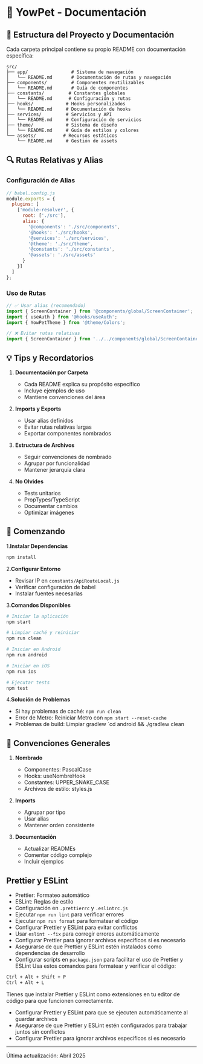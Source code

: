 # 📱 YowPet - Documentación

## 📂 Estructura del Proyecto y Documentación

Cada carpeta principal contiene su propio README con documentación específica:

```plaintext
src/
├── app/                # Sistema de navegación
│   └── README.md       # Documentación de rutas y navegación
├── components/         # Componentes reutilizables
│   └── README.md       # Guía de componentes
├── constants/         # Constantes globales
│   └── README.md      # Configuración y rutas
├── hooks/            # Hooks personalizados
│   └── README.md     # Documentación de hooks
├── services/         # Servicios y API
│   └── README.md     # Configuración de servicios
├── theme/            # Sistema de diseño
│   └── README.md     # Guía de estilos y colores
└── assets/          # Recursos estáticos
    └── README.md     # Gestión de assets
```

## 🔍 Rutas Relativas y Alias

### Configuración de Alias

```javascript
// babel.config.js
module.exports = {
  plugins: [
    ['module-resolver', {
      root: ['./src'],
      alias: {
        '@components': './src/components',
        '@hooks': './src/hooks',
        '@services': './src/services',
        '@theme': './src/theme',
        '@constants': './src/constants',
        '@assets': './src/assets'
      }
    }]
  ]
};
```

### Uso de Rutas

```javascript
// ✅ Usar alias (recomendado)
import { ScreenContainer } from '@components/global/ScreenContainer';
import { useAuth } from '@hooks/useAuth';
import { YowPetTheme } from '@theme/Colors';

// ❌ Evitar rutas relativas
import { ScreenContainer } from '../../components/global/ScreenContainer';
```

## 💡 Tips y Recordatorios

1. **Documentación por Carpeta**
    - Cada README explica su propósito específico
    - Incluye ejemplos de uso
    - Mantiene convenciones del área

2. **Imports y Exports**
    - Usar alias definidos
    - Evitar rutas relativas largas
    - Exportar componentes nombrados

3. **Estructura de Archivos**
    - Seguir convenciones de nombrado
    - Agrupar por funcionalidad
    - Mantener jerarquía clara

4. **No Olvides**
    - Tests unitarios
    - PropTypes/TypeScript
    - Documentar cambios
    - Optimizar imágenes

## 🚀 Comenzando

1.**Instalar Dependencias**

```bash
npm install
```

2.**Configurar Entorno**

- Revisar IP en `constants/ApiRouteLocal.js`
- Verificar configuración de babel
- Instalar fuentes necesarias

3.**Comandos Disponibles**

```bash
# Iniciar la aplicación
npm start

# Limpiar caché y reiniciar
npm run clean

# Iniciar en Android
npm run android

# Iniciar en iOS
npm run ios

# Ejecutar tests
npm test
```

4.**Solución de Problemas**

- Si hay problemas de caché: `npm run clean`
- Error de Metro: Reiniciar Metro con `npm start --reset-cache`
- Problemas de build: Limpiar gradlew `cd android && ./gradlew clean

## 📝 Convenciones Generales

1. **Nombrado**
    - Componentes: PascalCase
    - Hooks: useNombreHook
    - Constantes: UPPER_SNAKE_CASE
    - Archivos de estilo: styles.js

2. **Imports**
    - Agrupar por tipo
    - Usar alias
    - Mantener orden consistente

3. **Documentación**
    - Actualizar READMEs
    - Comentar código complejo
    - Incluir ejemplos

## Prettier y ESLint

- Prettier: Formateo automático
- ESLint: Reglas de estilo
- Configuración en `.prettierrc` y `.eslintrc.js`
- Ejecutar `npm run lint` para verificar errores
- Ejecutar `npm run format` para formatear el código
- Configurar Prettier y ESLint para evitar conflictos
- Usar `eslint --fix` para corregir errores automáticamente
- Configurar Prettier para ignorar archivos específicos si es necesario
- Asegurarse de que Prettier y ESLint estén instalados como dependencias de desarrollo
- Configurar scripts en `package.json` para facilitar el uso de Prettier y ESLint
  Usa estos comandos para formatear y verificar el código:

```bash  
Ctrl + Alt + Shift + P
Ctrl + Alt + L
```  

Tienes que instalar Prettier y ESLint como extensiones en tu editor de código para que funcionen correctamente.

- Configurar Prettier y ESLint para que se ejecuten automáticamente al guardar archivos
- Asegurarse de que Prettier y ESLint estén configurados para trabajar juntos sin conflictos
- Configurar Prettier para ignorar archivos específicos si es necesario

---
Última actualización: Abril 2025
